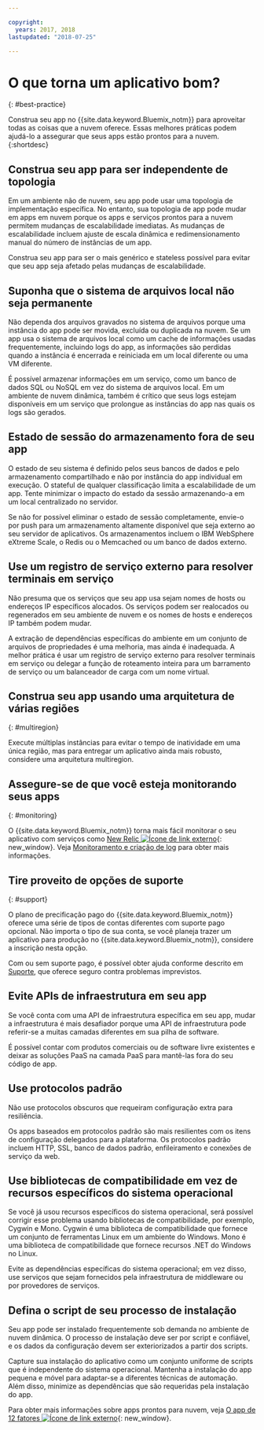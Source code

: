 ```yaml
---

copyright:
  years: 2017, 2018
lastupdated: "2018-07-25"

---
```


# O que torna um aplicativo bom?
{: #best-practice}

Construa seu app no {{site.data.keyword.Bluemix_notm}} para aproveitar todas as coisas que a nuvem oferece. Essas melhores práticas podem ajudá-lo a assegurar que seus apps estão prontos para a nuvem.
{:shortdesc}

## Construa seu app para ser independente de topologia

Em um ambiente não de nuvem, seu app pode usar uma topologia de implementação específica. No entanto, sua topologia de app pode mudar em apps em nuvem porque os apps e serviços prontos para a nuvem permitem mudanças de escalabilidade imediatas. As mudanças de escalabilidade incluem ajuste de escala dinâmica e redimensionamento manual do número de instâncias de um app.

Construa seu app para ser o mais genérico e stateless possível para evitar que seu app seja afetado pelas mudanças de escalabilidade.

## Suponha que o sistema de arquivos local não seja permanente

Não dependa dos arquivos gravados no sistema de arquivos porque uma instância do app pode ser movida, excluída ou duplicada na nuvem. Se um app usa o sistema de arquivos local como um cache de informações usadas frequentemente, incluindo logs do app, as informações são perdidas quando a instância é encerrada e reiniciada em um local diferente ou uma VM diferente.

É possível armazenar informações em um serviço, como um banco de dados SQL ou NoSQL em vez do sistema de arquivos local. Em um ambiente de nuvem dinâmica, também é crítico que seus logs estejam disponíveis em um serviço que prolongue as instâncias do app nas quais os logs são gerados.

## Estado de sessão do armazenamento fora de seu app

O estado de seu sistema é definido pelos seus bancos de dados e pelo armazenamento compartilhado e não por instância do app individual em execução. O stateful de qualquer classificação limita a escalabilidade de um app. Tente minimizar o impacto do estado da sessão armazenando-a em um local centralizado no servidor.

Se não for possível eliminar o estado de sessão completamente, envie-o por push para um armazenamento altamente disponível que seja externo ao seu servidor de aplicativos. Os armazenamentos incluem o IBM WebSphere eXtreme Scale, o Redis ou o Memcached ou um banco de dados externo.

## Use um registro de serviço externo para resolver terminais em serviço

Não presuma que os serviços que seu app usa sejam nomes de hosts ou endereços IP específicos alocados. Os serviços podem ser realocados ou regenerados em seu ambiente de nuvem e os nomes de hosts e endereços IP também podem mudar.

A extração de dependências específicas do ambiente em um conjunto de arquivos de propriedades é uma melhoria, mas ainda é inadequada. A melhor prática é usar um registro de serviço externo para resolver terminais em serviço ou delegar a função de roteamento inteira para um barramento de serviço ou um balanceador de carga com um nome virtual.

## Construa seu app usando uma arquitetura de várias regiões
{: #multiregion}

Execute múltiplas instâncias para evitar o tempo de inatividade em uma única região, mas para entregar um aplicativo ainda mais robusto, considere uma arquitetura multiregion.

## Assegure-se de que você esteja monitorando seus apps
{: #monitoring}

O {{site.data.keyword.Bluemix_notm}} torna mais fácil monitorar o seu aplicativo com serviços como [New Relic ![Ícone de link externo](../icons/launch-glyph.svg)](http://newrelic.com/){: new_window}. Veja [Monitoramento e criação de log](../monitor_log/logging.html#logging) para obter mais informações.

## Tire proveito de opções de suporte
{: #support}

O plano de precificação pago do {{site.data.keyword.Bluemix_notm}} oferece uma série de tipos de contas diferentes com suporte pago opcional. Não importa o tipo de sua conta, se você planeja trazer um aplicativo para produção no {{site.data.keyword.Bluemix_notm}}, considere a inscrição nesta opção.

Com ou sem suporte pago, é possível obter ajuda conforme descrito em [Suporte](../get-support/howtogetsupport.html), que oferece seguro contra problemas imprevistos.

## Evite APIs de infraestrutura em seu app

Se você conta com uma API de infraestrutura específica em seu app, mudar a infraestrutura é mais desafiador porque uma API de infraestrutura pode referir-se a muitas camadas diferentes em sua pilha de software.

É possível contar com produtos comerciais ou de software livre existentes e deixar as soluções PaaS na camada PaaS para mantê-las fora do seu código de app.

## Use protocolos padrão

Não use protocolos obscuros que requeiram configuração extra para resiliência.

Os apps baseados em protocolos padrão são mais resilientes com os itens de configuração delegados para a plataforma. Os protocolos padrão incluem HTTP, SSL, banco de dados padrão, enfileiramento e conexões de serviço da web.

## Use bibliotecas de compatibilidade em vez de recursos específicos do sistema operacional

Se você já usou recursos específicos do sistema operacional, será possível corrigir esse problema usando bibliotecas de compatibilidade, por exemplo, Cygwin e Mono. Cygwin é uma biblioteca de compatibilidade que fornece um conjunto de ferramentas Linux em um ambiente do Windows. Mono é uma biblioteca de compatibilidade que fornece recursos .NET do Windows no Linux.

Evite as dependências específicas do sistema operacional; em vez disso, use serviços que sejam fornecidos pela infraestrutura de middleware ou por provedores de serviços.

## Defina o script de seu processo de instalação

Seu app pode ser instalado frequentemente sob demanda no ambiente de nuvem dinâmica. O processo de instalação deve ser por script e confiável, e os dados da configuração devem ser exteriorizados a partir dos scripts.

Capture sua instalação do aplicativo como um conjunto uniforme de scripts que é independente do sistema operacional. Mantenha a instalação do app pequena e móvel para adaptar-se a diferentes técnicas de automação. Além disso, minimize as dependências que são requeridas pela instalação do app.

Para obter mais informações sobre apps prontos para nuvem, veja [O app de 12 fatores ![Ícone de link externo](../icons/launch-glyph.svg)](http://12factor.net/){: new_window}.


